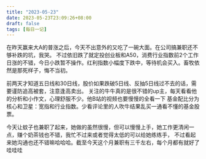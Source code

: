 ```yaml
---
title: "2023-05-23"
date: 2023-05-23T23:09:26+08:00
draft: false
tags: [每日一记]
---
```


在昨天赢来大A的普涨之后，今天不出意外的又吃了一碗大面。在公司搞兼职还不够补跌的坑，我哭。
不过依旧跌了就定投创业板和A50，消费行业指数前2个工作日涨的不错，今日小跌暂不操作。红利指数小幅度下跌中，等待机会买入。畜牧依然是那死样子，悔不当初。


前两天才知道五日线和30日线，股价如果跌破5日线、反抽5日线过不去的话，需要谨防追高被套，注意逢高卖出。
关注的牛牛真的是很不错的up主，每天看看他的分析和小作文，心理舒服不少。他B站的视频也要慢慢的全看一下
基金配比分为核心和卫星：宽指和行业指数。少看评论里的人吹牛结果乱买一通看不懂的基金股票。


今天让蚊子也兼职了起来，她做的虽然很慢，但可以慢慢上手，她工作更清闲一点，赚个奶茶钱也不错，我忙不过来或者觉得太低的可以给她练练手，
不过看起来她沟通也还不错嘛哈哈哈。截至今天这个月兼职有三千左右，每个月都有就好了哇哇哇